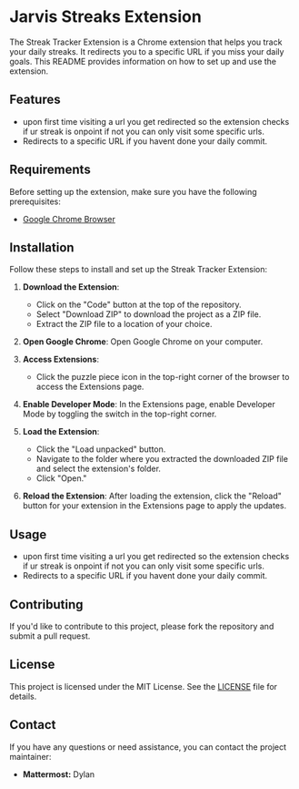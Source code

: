 # Jarvis Streaks Extension

The Streak Tracker Extension is a Chrome extension that helps you track your daily streaks. It redirects you to a specific URL if you miss your daily goals. This README provides information on how to set up and use the extension.

## Features

- upon first time visiting a url you get redirected so the extension checks if ur streak is onpoint if not you can only visit some specific urls.
- Redirects to a specific URL if you havent done your daily commit.

## Requirements

Before setting up the extension, make sure you have the following prerequisites:

- [Google Chrome Browser](https://www.google.com/chrome/)

## Installation

Follow these steps to install and set up the Streak Tracker Extension:

1. **Download the Extension**:
   - Click on the "Code" button at the top of the repository.
   - Select "Download ZIP" to download the project as a ZIP file.
   - Extract the ZIP file to a location of your choice.

2. **Open Google Chrome**:
   Open Google Chrome on your computer.

3. **Access Extensions**:
   - Click the puzzle piece icon in the top-right corner of the browser to access the Extensions page.

4. **Enable Developer Mode**:
   In the Extensions page, enable Developer Mode by toggling the switch in the top-right corner.

5. **Load the Extension**:
   - Click the "Load unpacked" button.
   - Navigate to the folder where you extracted the downloaded ZIP file and select the extension's folder.
   - Click "Open."

6. **Reload the Extension**:
   After loading the extension, click the "Reload" button for your extension in the Extensions page to apply the updates.

## Usage

- upon first time visiting a url you get redirected so the extension checks if ur streak is onpoint if not you can only visit some specific urls.
- Redirects to a specific URL if you havent done your daily commit.

## Contributing

If you'd like to contribute to this project, please fork the repository and submit a pull request.

## License

This project is licensed under the MIT License. See the [LICENSE](LICENSE) file for details.

## Contact

If you have any questions or need assistance, you can contact the project maintainer:

- **Mattermost:** Dylan
